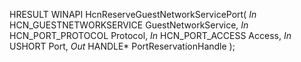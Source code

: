 HRESULT
WINAPI
HcnReserveGuestNetworkServicePort(
    _In_ HCN_GUESTNETWORKSERVICE GuestNetworkService,
    _In_ HCN_PORT_PROTOCOL Protocol,
    _In_ HCN_PORT_ACCESS Access,
    _In_ USHORT Port,
    _Out_ HANDLE* PortReservationHandle
    );